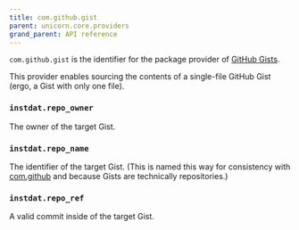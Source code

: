 ```yaml
---
title: com.github.gist
parent: unicorn.core.providers
grand_parent: API reference
---
```


`com.github.gist` is the identifier for the package provider of [GitHub Gists](https://gists.github.com).

This provider enables sourcing the contents of a single-file GitHub Gist (ergo, a Gist with only one file).

### `instdat.repo_owner`

The owner of the target Gist.

### `instdat.repo_name`

The identifier of the target Gist. (This is named this way for consistency with [com.github](./com.github.md) and because Gists are technically repositories.)

### `instdat.repo_ref`

A valid commit inside of the target Gist.

